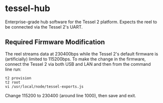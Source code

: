 tessel-hub
==========

Enterprise-grade hub software for the Tessel 2 platform.  Expects the reel to be connected via the Tessel 2's UART.


Required Firmware Modification
------------------------------

The reel streams data at 230400bps while the Tessel 2's default firmware is (artificially) limited to 115200bps.  To make the change in the firmware, connect the Tessel 2 via both USB and LAN and then from the command line run:

    t2 provision
    t2 root
    vi /usr/local/node/tessel-exports.js

Change 115200 to 230400 (around line 1000), then save and exit.

